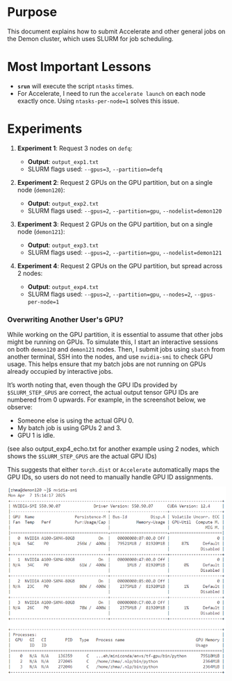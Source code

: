 # Purpose
This document explains how to submit Accelerate and other general jobs on the Demon cluster, which uses SLURM for job scheduling.

# Most Important Lessons
- **`srun`** will execute the script `ntasks` times.
- For Accelerate, I need to run the `accelerate launch` on each node exactly once. Using `ntasks-per-node=1` solves this issue.

# Experiments

1. **Experiment 1**: Request 3 nodes on `defq`:
    - **Output**: `output_exp1.txt`
    - SLURM flags used: `--gpus=3`, `--partition=defq`
    
2. **Experiment 2**: Request 2 GPUs on the GPU partition, but on a single node (`demon120`):
    - **Output**: `output_exp2.txt`
    - SLURM flags used: `--gpus=2`, `--partition=gpu`, `--nodelist=demon120`

3. **Experiment 3**: Request 2 GPUs on the GPU partition, but on a single node (`demon121`):
    - **Output**: `output_exp3.txt`
    - SLURM flags used: `--gpus=2`, `--partition=gpu`, `--nodelist=demon121`

4. **Experiment 4**: Request 2 GPUs on the GPU partition, but spread across 2 nodes:
    - **Output**: `output_exp4.txt`
    - SLURM flags used: `--gpus=2`, `--partition=gpu`, `--nodes=2`, `--gpus-per-node=1`

### Overwriting Another User's GPU?

While working on the GPU partition, it is essential to assume that other jobs might be running on GPUs. To simulate this, I start an interactive sessions on both `demon120` and `demon121` nodes. Then, I submit jobs using `sbatch` from another terminal, SSH into the nodes, and use `nvidia-smi` to check GPU usage. This helps ensure that my batch jobs are not running on GPUs already occupied by interactive jobs.

It’s worth noting that, even though the GPU IDs provided by `$SLURM_STEP_GPUS` are correct, the actual output tensor GPU IDs are numbered from 0 upwards. For example, in the screenshot below, we observe:
- Someone else is using the actual GPU 0.
- My batch job is using GPUs 2 and 3.
- GPU 1 is idle.

(see also output_exp4_echo.txt for another example using 2 nodes, which shows the `$SLURM_STEP_GPUS` are the actual GPU IDs)

This suggests that either `torch.dist` or `Accelerate` automatically maps the GPU IDs, so users do not need to manually handle GPU ID assignments.

![Screenshot showing GPU usage](./Screenshot_exp2.png)